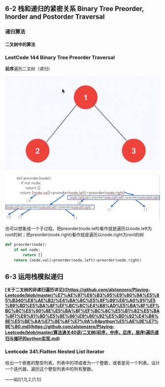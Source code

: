 ## 6-2 栈和递归的紧密关系 Binary Tree Preorder, Inorder and Postorder Traversal

### 递归算法

#### 二叉树中的算法

### LeetCode 144 Binary Tree Preorder Traversal

**前序**遍历二叉树（递归）

![图](https://raw.githubusercontent.com/alstonzero/Playing-Leetcode/master/%E7%8E%A9%E8%BD%AC%E7%AE%97%E6%B3%95%E9%9D%A2%E8%AF%95/%E7%AC%AC6%E7%AB%A0%20%E6%A0%88%EF%BC%8C%E9%98%9F%E5%88%97%EF%BC%8C%E4%BC%98%E5%85%88%E9%98%9F%E5%88%97/pic/6-2_02.png)

![图2](https://raw.githubusercontent.com/alstonzero/Playing-Leetcode/master/%E7%8E%A9%E8%BD%AC%E7%AE%97%E6%B3%95%E9%9D%A2%E8%AF%95/%E7%AC%AC6%E7%AB%A0%20%E6%A0%88%EF%BC%8C%E9%98%9F%E5%88%97%EF%BC%8C%E4%BC%98%E5%85%88%E9%98%9F%E5%88%97/pic/6-2_01.png)



也可以想象成一个子过程。把preorder(node.left)看作就是遍历以node.left为root的树；把preorder(node.right)看作就是遍历以node.right为root的树

```python
def preorder(node):
    if not node:
        return []
    return [node.val]+preorder(node.left)+preorder(node.right)
```

##  6-3 运用栈模拟递归



**[关于二叉树的非递归遍历详见]([https://github.com/alstonzero/Playing-Leetcode/blob/master/%E7%AE%97%E6%B3%95%E9%80%9A%E5%85%B340%E8%AE%B2/%E4%BA%8C%E5%8F%89%E6%A0%91(%E5%89%8D%E5%BA%8F%EF%BC%8C%E4%B8%AD%E5%BA%8F%EF%BC%8C%E5%90%8E%E5%BA%8F%EF%BC%8C%E5%B1%82%E5%BA%8F)%E9%81%8D%E5%8E%86%E9%80%92%E5%BD%92%E4%B8%8E%E5%BE%AA%E7%8E%AF%E7%9A%84python%E5%AE%9E%E7%8E%B0.md](https://github.com/alstonzero/Playing-Leetcode/blob/master/算法通关40讲/二叉树(前序，中序，后序，层序)遍历递归与循环的python实现.md)**

### Leetcode 341.Flatten Nested List Iterator

给出一个嵌套的整型列表。列表中的项或者为一个整数，或者是另一个列表。设计一个迭代器，遍历这个整型列表中的所有整数。

——如[[1,1],2,[1,1]]

